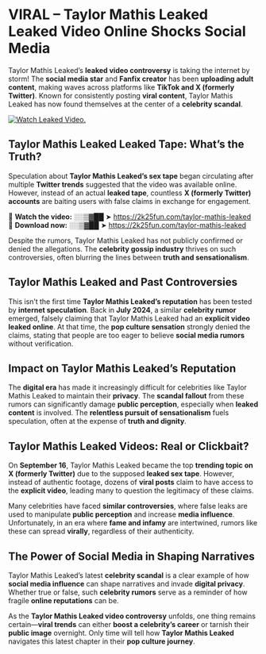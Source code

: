 # VIRAL – Taylor Mathis Leaked Leaked Video Online Shocks Social Media 

Taylor Mathis Leaked’s **leaked video controversy** is taking the internet by storm! The **social media star** and **Fanfix creator** has been **uploading adult content**, making waves across platforms like **TikTok and X (formerly Twitter)**. Known for consistently posting **viral content**, Taylor Mathis Leaked has now found themselves at the center of a **celebrity scandal**.  

[![Watch Leaked Video.](https://miro.medium.com/v2/resize:fit:828/format:webp/1*cilzJN44JGOrTw9NJCrNHA.gif "Watch Leaked Video")](https://2k25fun.com/taylor-mathis-leaked)

## **Taylor Mathis Leaked Leaked Tape: What’s the Truth?**  
Speculation about **Taylor Mathis Leaked’s sex tape** began circulating after multiple **Twitter trends** suggested that the video was available online. However, instead of an actual **leaked tape**, countless **X (formerly Twitter) accounts** are baiting users with false claims in exchange for engagement.  

🔹 **Watch the video:** ░░▒▓██ ➤ https://2k25fun.com/taylor-mathis-leaked  
🔹 **Download now:** ░░▒▓██ ➤ https://2k25fun.com/taylor-mathis-leaked  

Despite the rumors, Taylor Mathis Leaked has not publicly confirmed or denied the allegations. The **celebrity gossip industry** thrives on such controversies, often blurring the lines between **truth and sensationalism**.  

## **Taylor Mathis Leaked and Past Controversies**  
This isn’t the first time **Taylor Mathis Leaked’s reputation** has been tested by **internet speculation**. Back in **July 2024**, a similar **celebrity rumor** emerged, falsely claiming that Taylor Mathis Leaked had an **explicit video leaked online**. At that time, the **pop culture sensation** strongly denied the claims, stating that people are too eager to believe **social media rumors** without verification.  

## **Impact on Taylor Mathis Leaked’s Reputation**  
The **digital era** has made it increasingly difficult for celebrities like Taylor Mathis Leaked to maintain their **privacy**. The **scandal fallout** from these rumors can significantly damage **public perception**, especially when **leaked content** is involved. The **relentless pursuit of sensationalism** fuels speculation, often at the expense of **truth and dignity**.  

## **Taylor Mathis Leaked Videos: Real or Clickbait?**  
On **September 16**, Taylor Mathis Leaked became the top **trending topic on X (formerly Twitter)** due to the supposed **leaked sex tape**. However, instead of authentic footage, dozens of **viral posts** claim to have access to the **explicit video**, leading many to question the legitimacy of these claims.  

Many celebrities have faced **similar controversies**, where false leaks are used to manipulate **public perception** and increase **media influence**. Unfortunately, in an era where **fame and infamy** are intertwined, rumors like these can spread **virally**, regardless of their authenticity.  

## **The Power of Social Media in Shaping Narratives**  
Taylor Mathis Leaked’s latest **celebrity scandal** is a clear example of how **social media influence** can shape narratives and invade **digital privacy**. Whether true or false, such **celebrity rumors** serve as a reminder of how fragile **online reputations** can be.  

As the **Taylor Mathis Leaked video controversy** unfolds, one thing remains certain—**viral trends** can either **boost a celebrity’s career** or tarnish their **public image** overnight. Only time will tell how **Taylor Mathis Leaked** navigates this latest chapter in their **pop culture journey**. 